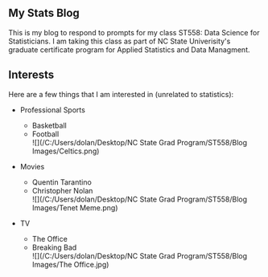 ## My Stats Blog
This is my blog to respond to prompts for my class ST558: Data Science for Statisticians. I am taking this class as part of NC State Univerisity's graduate certificate program for Applied Statistics and Data Managment.

## Interests
Here are a few things that I am interested in (unrelated to statistics):

* Professional Sports  
    + Basketball  
    + Football  
![](/C:/Users/dolan/Desktop/NC State Grad Program/ST558/Blog Images/Celtics.png)  
  
* Movies
    + Quentin Tarantino  
    + Christopher Nolan  
![](/C:/Users/dolan/Desktop/NC State Grad Program/ST558/Blog Images/Tenet Meme.png)  

* TV  
    + The Office  
    + Breaking Bad  
![](/C:/Users/dolan/Desktop/NC State Grad Program/ST558/Blog Images/The Office.jpg)  
  
 
